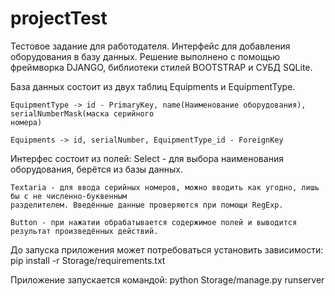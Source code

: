 # projectTest
Тестовое задание для работодателя.
Интерфейс для добавления оборудования в базу данных.
Решение выполнено с помощью фреймворка DJANGO, библиотеки стилей BOOTSTRAP и СУБД SQLite.

База данных состоит из двух таблиц Equipments и EquipmentType. 

    EquipmentType -> id - PrimaryKey, name(Наименование оборудования), serialNumberMask(маска серийного 
    номера)

    Equipments -> id, serialNumber, EquipmentType_id - ForeignKey

Интерфес состоит из полей: 
    Select - для выбора наименования оборудования, берётся из базы данных.
  
    Textaria - для ввода серийных номеров, можно вводить как угодно, лишь бы с не численно-буквенным
    разделителем. Введённые данные проверяются при помощи RegExp.
  
    Button - при нажатии обрабатывается содержимое полей и выводится результат произведённых действий.
                           
До запуска приложения может потребоваться установить зависимости:  pip install -r Storage/requirements.txt

Приложение запускается командой: python Storage/manage.py runserver

